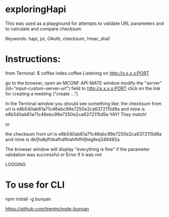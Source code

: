 exploringHapi
=============

This was used as a playground for attempts to validate URL parameters
and to calculate and compare checksum

Keywords: hapi, joi, OAuth, checksum, hmac_sha1

Instructions:
=============
from Terminal:
$ coffee index.coffee
Listening on http://x.x.x.x:PORT

go to the browser, open an MCONF API-MATE window
modify the "server"(id="input-custom-server-url") field to http://x.x.x.x:PORT
click on the link for creating a meeting ("create ...")

In the Terminal window you should see something like:
the checksum from url is 
e8b540ab61a71c46ebc99e7250e2ca6372115d9a and mine is
e8b540ab61a71c46ebc99e7250e2ca6372115d9a
YAY! They match!

or

the checksum from url is 
e8b540ab61a71c46ebc99e7250e2ca6372115d9a and mine is
dkfjhdkjfhlkafhdfklahfkfhfjhkgfeq349492a

The browser window will display
"everything is fine" if the parameter validation was successful
or Error if it was not


LOGGING
  # To use for CLI
  npm install -g bunyan

https://github.com/trentm/node-bunyan

